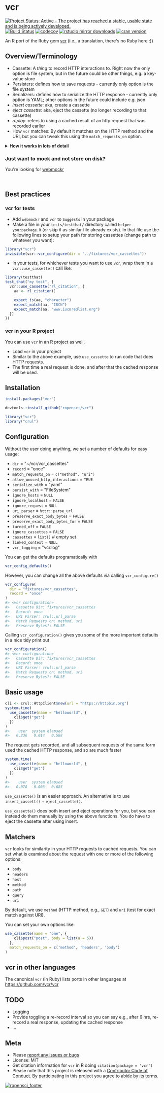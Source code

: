 vcr
===





[![Project Status: Active - The project has reached a stable, usable state and is being actively developed.](http://www.repostatus.org/badges/latest/active.svg)](http://www.repostatus.org/#active)
[![Build Status](https://travis-ci.org/ropensci/vcr.svg)](https://travis-ci.org/ropensci/vcr)
[![codecov](https://codecov.io/gh/ropensci/vcr/branch/master/graph/badge.svg)](https://codecov.io/gh/ropensci/vcr)
[![rstudio mirror downloads](http://cranlogs.r-pkg.org/badges/vcr)](https://github.com/metacran/cranlogs.app)
[![cran version](https://www.r-pkg.org/badges/version/vcr)](https://cran.r-project.org/package=vcr)

An R port of the Ruby gem [vcr](https://github.com/vcr/vcr) (i.e., a translation, there's no Ruby here :))

## Overview/Terminology

* Cassette: A _thing_ to record HTTP interactions to. Right now the only option is file system, but in the future could be other things, e.g. a key-value store
* Persisters: defines how to save requests - currently only option is the file system
* Serializers: defines how to serialize the HTTP response - currently only option is YAML; other options in the future could include e.g. json
* _insert cassette_: aka, create a cassette
* _eject cassette_: aka, eject the cassette (no longer recording to that cassette)
* _replay_: refers to using a cached result of an http request that was recorded earlier
* How `vcr` matches: By default it matches on the HTTP method and the URI, but you can tweak this using the `match_requests_on` option.

<details> <summary><strong>How it works in lots of detail</strong></summary> <p>

The very very short version is: `vcr` helps you stub HTTP requests so you 
don't have to repeat yourself.

**The Steps**

1. Use either `vcr::use_cassette` or `vcr::insert_cassette`
  a. If you use `vcr::insert_cassette`, make sure to run `vcr::eject_cassette` when you're done to stop recording
2. When you first run a request with `vcr` there's no cached data to use, so we allow HTTP requests until you're request is done. 
3. Before we run the real HTTP request, we "stub" the request with `webmockr` so that future requests will match the stub.
4. After the stub is made, we run the real HTTP request. 
5. We then disallow HTTP requests so that if the request is done again we use the cached response

When you run that request again using `vcr::use_cassette` or `vcr::insert_cassette`:

* We use `webmockr` to match the request to cached requests, and since we stubbed the request the first time we used the cached response.

Of course if you do a different request, even slightly (but depending on which matching format you decided to use), then 
the request will have no matching stub and no cached resposne, and then a real HTTP request is done, we cache it, then subsequent requests will pull from that cached response.


</p></details>

### Just want to mock and not store on disk?

You're looking for [webmockr](https://github.com/ropensci/webmockr)

<br>

## Best practices

### vcr for tests

* Add `webmockr` and `vcr` to `Suggests` in your package
* Make a file in your `tests/testthat/` directory called `helper-yourpackage.R` (or skip if as similar file already exists). In that file use the following lines to setup your path for storing cassettes (change path to whatever you want):

```r
library("vcr")
invisible(vcr::vcr_configure(dir = "../fixtures/vcr_cassettes"))
```

* In your tests, for whichever tests you want to use `vcr`, wrap them in a `vcr::use_cassette()` call like:

```r
library(testthat)
test_that("my test", {
  vcr::use_cassette("rl_citation", {
    aa <- rl_citation()

    expect_is(aa, "character")
    expect_match(aa, "IUCN")
    expect_match(aa, "www.iucnredlist.org")
  })
})
```

### vcr in your R project

You can use `vcr` in an R project as well. 

* Load `vcr` in your project
* Similar to the above example, use `use_cassette` to run code that does HTTP requests. 
* The first time a real request is done, and after that the cached response will be used.


## Installation


```r
install.packages("vcr")
```


```r
devtools::install_github("ropensci/vcr")
```


```r
library("vcr")
library("crul")
```

## Configuration

Without the user doing anything, we set a number of defaults for easy usage:

* `dir` = "~/vcr/vcr_cassettes"
* `record` = "once"
* `match_requests_on` = `c("method", "uri")`
* `allow_unused_http_interactions` = `TRUE`
* `serialize_with` = "yaml"
* `persist_with` = "FileSystem"
* `ignore_hosts` = `NULL`
* `ignore_localhost` = `FALSE`
* `ignore_request` = `NULL`
* `uri_parser` = `httr::parse_url`
* `preserve_exact_body_bytes` = `FALSE`
* `preserve_exact_body_bytes_for` = `FALSE`
* `turned_off` = `FALSE`
* `ignore_cassettes` = `FALSE`
* `cassettes` = `list()` # empty set
* `linked_context` = `NULL`
* `vcr_logging` = "vcr.log"


You can get the defaults programatically with 


```r
vcr_config_defaults()
```

However, you can change all the above defaults via calling 
`vcr_configure()`


```r
vcr_configure(
  dir = "fixtures/vcr_cassettes",
  record = "once"
)
#> <vcr configuration>
#>   Cassette Dir: fixtures/vcr_cassettes
#>   Record: once
#>   URI Parser: crul::url_parse
#>   Match Requests on: method, uri
#>   Preserve Bytes?: FALSE
```

Calling `vcr_configuration()` gives you some of the more important defaults in a nice tidy print out


```r
vcr_configuration()
#> <vcr configuration>
#>   Cassette Dir: fixtures/vcr_cassettes
#>   Record: once
#>   URI Parser: crul::url_parse
#>   Match Requests on: method, uri
#>   Preserve Bytes?: FALSE
```



## Basic usage




```r
cli <- crul::HttpClient$new(url = "https://httpbin.org")
system.time(
  use_cassette(name = "helloworld", {
    cli$get("get")
  })
)
#>    user  system elapsed 
#>   0.236   0.014   0.588
```

The request gets recorded, and all subsequent requests of the same form used the cached HTTP response, and so are much faster


```r
system.time(
  use_cassette(name = "helloworld", {
    cli$get("get")
  })
)
#>    user  system elapsed 
#>   0.078   0.003   0.085
```



`use_cassette()` is an easier approach. An alternative is to use 
`insert_cassett()` + `eject_cassette()`. 

`use_cassette()` does both insert and eject operations for you, but 
you can instead do them manually by using the above functions. You do have
to eject the cassette after using insert.

## Matchers

`vcr` looks for similarity in your HTTP requests to cached requests. You 
can set what is examined about the request with one or more of the 
following options:

* `body`
* `headers`
* `host`
* `method`
* `path`
* `query`
* `uri`

By default, we use `method` (HTTP method, e.g., `GET`) and `uri` (test for exact match against URI). 

You can set your own options like:




```r
use_cassette(name = "one", {
    cli$post("post", body = list(a = 5))
  }, 
  match_requests_on = c('method', 'headers', 'body')
)
```

## vcr in other languages

The canonical `vcr` (in Ruby) lists ports in other languages at <https://github.com/vcr/vcr>

## TODO

* Logging
* Provide toggling a re-record interval so you can say e.g., after 6 hrs, re-record a real response, updating the cached response
* ...

## Meta

* Please [report any issues or bugs](https://github.com/ropensci/vcr/issues)
* License: MIT
* Get citation information for `vcr` in R doing `citation(package = 'vcr')`
* Please note that this project is released with a [Contributor Code of Conduct](CODE_OF_CONDUCT.md). By participating in this project you agree to abide by its terms.

[![ropensci_footer](https://ropensci.org/public_images/github_footer.png)](https://ropensci.org)
